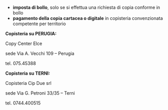 - **imposta di bollo**, solo se si effettua una richiesta di copia conforme in bollo
- **pagamento della copia cartacea o digitale**  in copisteria convenzionata competente per territorio

**Copisteria su PERUGIA:**

Copy Center Elce

sede Via A. Vecchi 109 – Perugia

tel. 075.45388

**Copisteria su TERNI:**

Copisteria Cip Due srl

sede Via G. Petroni 33/35 – Terni

tel. 0744.400515
